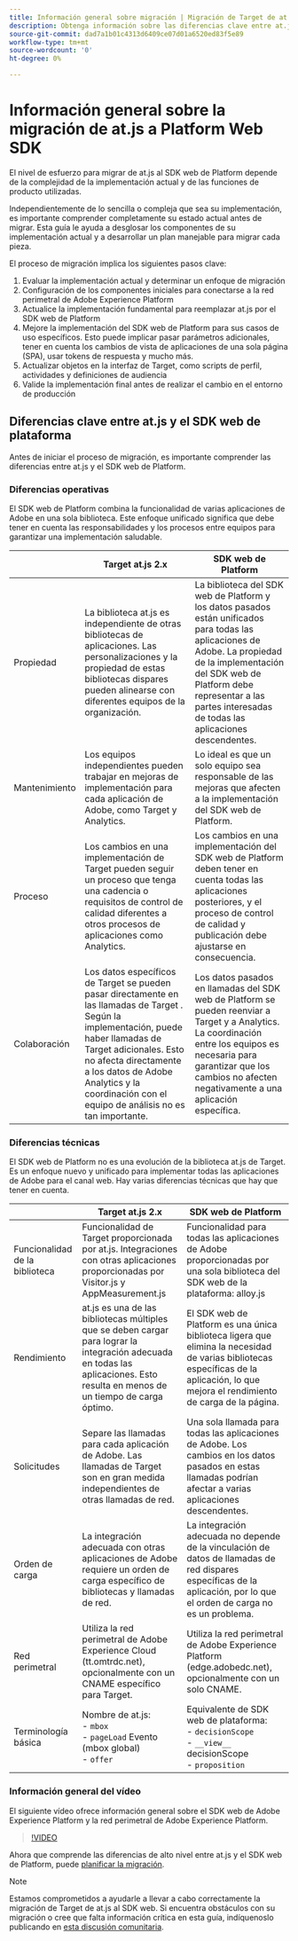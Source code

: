 ```yaml
---
title: Información general sobre migración | Migración de Target de at.js 2.x al SDK web
description: Obtenga información sobre las diferencias clave entre at.js y el SDK web de plataforma y cómo planificar su esfuerzo de migración.=
source-git-commit: dad7a1b01c4313d6409ce07d01a6520ed83f5e89
workflow-type: tm+mt
source-wordcount: '0'
ht-degree: 0%

---
```


# Información general sobre la migración de at.js a Platform Web SDK

El nivel de esfuerzo para migrar de at.js al SDK web de Platform depende de la complejidad de la implementación actual y de las funciones de producto utilizadas.

Independientemente de lo sencilla o compleja que sea su implementación, es importante comprender completamente su estado actual antes de migrar. Esta guía le ayuda a desglosar los componentes de su implementación actual y a desarrollar un plan manejable para migrar cada pieza.

El proceso de migración implica los siguientes pasos clave:

1. Evaluar la implementación actual y determinar un enfoque de migración
1. Configuración de los componentes iniciales para conectarse a la red perimetral de Adobe Experience Platform
1. Actualice la implementación fundamental para reemplazar at.js por el SDK web de Platform
1. Mejore la implementación del SDK web de Platform para sus casos de uso específicos. Esto puede implicar pasar parámetros adicionales, tener en cuenta los cambios de vista de aplicaciones de una sola página (SPA), usar tokens de respuesta y mucho más.
1. Actualizar objetos en la interfaz de Target, como scripts de perfil, actividades y definiciones de audiencia
1. Valide la implementación final antes de realizar el cambio en el entorno de producción

## Diferencias clave entre at.js y el SDK web de plataforma

Antes de iniciar el proceso de migración, es importante comprender las diferencias entre at.js y el SDK web de Platform.

### Diferencias operativas

El SDK web de Platform combina la funcionalidad de varias aplicaciones de Adobe en una sola biblioteca. Este enfoque unificado significa que debe tener en cuenta las responsabilidades y los procesos entre equipos para garantizar una implementación saludable.

|  | Target at.js 2.x | SDK web de Platform |
|---|---|---|
| Propiedad | La biblioteca at.js es independiente de otras bibliotecas de aplicaciones. Las personalizaciones y la propiedad de estas bibliotecas dispares pueden alinearse con diferentes equipos de la organización. | La biblioteca del SDK web de Platform y los datos pasados están unificados para todas las aplicaciones de Adobe. La propiedad de la implementación del SDK web de Platform debe representar a las partes interesadas de todas las aplicaciones descendentes. |
| Mantenimiento | Los equipos independientes pueden trabajar en mejoras de implementación para cada aplicación de Adobe, como Target y Analytics. | Lo ideal es que un solo equipo sea responsable de las mejoras que afecten a la implementación del SDK web de Platform. |
| Proceso | Los cambios en una implementación de Target pueden seguir un proceso que tenga una cadencia o requisitos de control de calidad diferentes a otros procesos de aplicaciones como Analytics. | Los cambios en una implementación del SDK web de Platform deben tener en cuenta todas las aplicaciones posteriores, y el proceso de control de calidad y publicación debe ajustarse en consecuencia. |
| Colaboración | Los datos específicos de Target se pueden pasar directamente en las llamadas de Target . Según la implementación, puede haber llamadas de Target adicionales. Esto no afecta directamente a los datos de Adobe Analytics y la coordinación con el equipo de análisis no es tan importante. | Los datos pasados en llamadas del SDK web de Platform se pueden reenviar a Target y a Analytics. La coordinación entre los equipos es necesaria para garantizar que los cambios no afecten negativamente a una aplicación específica. |

### Diferencias técnicas

El SDK web de Platform no es una evolución de la biblioteca at.js de Target. Es un enfoque nuevo y unificado para implementar todas las aplicaciones de Adobe para el canal web. Hay varias diferencias técnicas que hay que tener en cuenta.

|  | Target at.js 2.x | SDK web de Platform |
|---|---|---|
| Funcionalidad de la biblioteca | Funcionalidad de Target proporcionada por at.js. Integraciones con otras aplicaciones proporcionadas por Visitor.js y AppMeasurement.js | Funcionalidad para todas las aplicaciones de Adobe proporcionadas por una sola biblioteca del SDK web de la plataforma: alloy.js |
| Rendimiento | at.js es una de las bibliotecas múltiples que se deben cargar para lograr la integración adecuada en todas las aplicaciones. Esto resulta en menos de un tiempo de carga óptimo. | El SDK web de Platform es una única biblioteca ligera que elimina la necesidad de varias bibliotecas específicas de la aplicación, lo que mejora el rendimiento de carga de la página. |
| Solicitudes | Separe las llamadas para cada aplicación de Adobe. Las llamadas de Target son en gran medida independientes de otras llamadas de red. | Una sola llamada para todas las aplicaciones de Adobe. Los cambios en los datos pasados en estas llamadas podrían afectar a varias aplicaciones descendentes. |
| Orden de carga | La integración adecuada con otras aplicaciones de Adobe requiere un orden de carga específico de bibliotecas y llamadas de red. | La integración adecuada no depende de la vinculación de datos de llamadas de red dispares específicas de la aplicación, por lo que el orden de carga no es un problema. |
| Red perimetral | Utiliza la red perimetral de Adobe Experience Cloud (tt.omtrdc.net), opcionalmente con un CNAME específico para Target. | Utiliza la red perimetral de Adobe Experience Platform (edge.adobedc.net), opcionalmente con un solo CNAME. |
| Terminología básica | Nombre de at.js: <br> - `mbox` <br> - `pageLoad` Evento (mbox global) <br> - `offer` | Equivalente de SDK web de plataforma: <br> - `decisionScope` <br> - `__view__` decisionScope <br> - `proposition` |

### Información general del vídeo

El siguiente vídeo ofrece información general sobre el SDK web de Adobe Experience Platform y la red perimetral de Adobe Experience Platform.

>[!VIDEO](https://video.tv.adobe.com/v/34141/?quality=12&learn=on)

Ahora que comprende las diferencias de alto nivel entre at.js y el SDK web de Platform, puede [planificar la migración](plan-migration.md).

>[!NOTE]
>
>Estamos comprometidos a ayudarle a llevar a cabo correctamente la migración de Target de at.js al SDK web. Si encuentra obstáculos con su migración o cree que falta información crítica en esta guía, indíquenoslo publicando en [esta discusión comunitaria](https://experienceleaguecommunities.adobe.com/t5/adobe-experience-platform-launch/tutorial-discussion-implement-adobe-experience-cloud-with-web/td-p/444996).